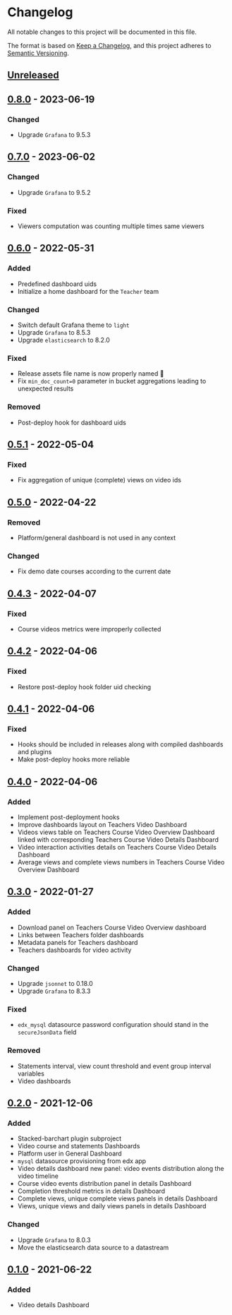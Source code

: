 # Changelog

All notable changes to this project will be documented in this file.

The format is based on [Keep a
Changelog](https://keepachangelog.com/en/1.0.0/), and this project adheres to
[Semantic Versioning](https://semver.org/spec/v2.0.0.html).

## [Unreleased]

## [0.8.0] - 2023-06-19

### Changed

- Upgrade `Grafana` to 9.5.3

## [0.7.0] - 2023-06-02

### Changed

- Upgrade `Grafana` to 9.5.2

### Fixed

- Viewers computation was counting multiple times same viewers

## [0.6.0] - 2022-05-31

### Added

- Predefined dashboard uids
- Initialize a home dashboard for the `Teacher` team

### Changed

- Switch default Grafana theme to `light`
- Upgrade `Grafana` to 8.5.3
- Upgrade `elasticsearch` to 8.2.0

### Fixed

- Release assets file name is now properly named 😬
- Fix `min_doc_count=0` parameter in bucket aggregations leading to unexpected
  results

### Removed

- Post-deploy hook for dashboard uids

## [0.5.1] - 2022-05-04

### Fixed

- Fix aggregation of unique (complete) views on video ids

## [0.5.0] - 2022-04-22

### Removed

- Platform/general dashboard is not used in any context

### Changed

- Fix demo date courses according to the current date

## [0.4.3] - 2022-04-07

### Fixed

- Course videos metrics were improperly collected

## [0.4.2] - 2022-04-06

### Fixed

- Restore post-deploy hook folder uid checking

## [0.4.1] - 2022-04-06

### Fixed

- Hooks should be included in releases along with compiled dashboards and
  plugins
- Make post-deploy hooks more reliable

## [0.4.0] - 2022-04-06

### Added

- Implement post-deployment hooks
- Improve dashboards layout on Teachers Video Dashboard
- Videos views table on Teachers Course Video Overview Dashboard linked
with corresponding Teachers Course Video Details Dashboard
- Video interaction activities details on Teachers Course Video Details
  Dashboard
- Average views and complete views numbers in Teachers Course Video Overview
  Dashboard

## [0.3.0] - 2022-01-27

### Added

- Download panel on Teachers Course Video Overview dashboard
- Links between Teachers folder dashboards
- Metadata panels for Teachers dashboard
- Teachers dashboards for video activity

### Changed

- Upgrade `jsonnet` to 0.18.0
- Upgrade `Grafana` to 8.3.3

### Fixed

- `edx_mysql` datasource password configuration should stand in the
  `secureJsonData` field

### Removed

- Statements interval, view count threshold and event group interval variables
- Video dashboards

## [0.2.0] - 2021-12-06

### Added

- Stacked-barchart plugin subproject
- Video course and statements Dashboards
- Platform user in General Dashboard
- `mysql` datasource provisioning from edx app
- Video details dashboard new panel: video events distribution along the video
  timeline
- Course video events distribution panel in details Dashboard
- Completion threshold metrics in details Dashboard
- Complete views, unique complete views panels in details Dashboard
- Views, unique views and daily views panels in details Dashboard

### Changed

- Upgrade `Grafana` to 8.0.3
- Move the elasticsearch data source to a datastream

## [0.1.0] - 2021-06-22

### Added

- Video details Dashboard

[unreleased]: https://github.com/openfun/potsie/compare/v0.8.0...main
[0.8.0]: https://github.com/openfun/potsie/compare/v0.7.0...v0.8.0
[0.7.0]: https://github.com/openfun/potsie/compare/v0.6.0...v0.7.0
[0.6.0]: https://github.com/openfun/potsie/compare/v0.5.1...v0.6.0
[0.5.1]: https://github.com/openfun/potsie/compare/v0.5.0...v0.5.1
[0.5.0]: https://github.com/openfun/potsie/compare/v0.4.3...v0.5.0
[0.4.3]: https://github.com/openfun/potsie/compare/v0.4.2...v0.4.3
[0.4.2]: https://github.com/openfun/potsie/compare/v0.4.1...v0.4.2
[0.4.1]: https://github.com/openfun/potsie/compare/v0.4.0...v0.4.1
[0.4.0]: https://github.com/openfun/potsie/compare/v0.3.0...v0.4.0
[0.3.0]: https://github.com/openfun/potsie/compare/v0.2.0...v0.3.0
[0.2.0]: https://github.com/openfun/potsie/compare/v0.1.0...v0.2.0
[0.1.0]: https://github.com/openfun/potsie/compare/1172535...v0.1.0
